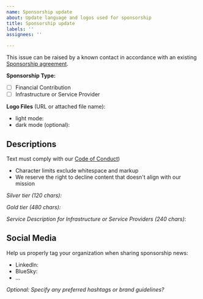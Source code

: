 ```yaml
---
name: Sponsorship update
about: Update language and logos used for sponsorship
title: Sponsorship update
labels: ''
assignees: ''

---
```


This issue can be raised by a known contact in accordance with an existing [Sponsorship agreement](https://www.commonhaus.org/about/sponsorship.html).

**Sponsorship Type:**

- [ ] Financial Contribution
- [ ] Infrastructure or Service Provider

**Logo Files** (URL or attached file name):  

- light mode: 
- dark mode (optional): 

## Descriptions

Text must comply with our [Code of Conduct](https://www.commonhaus.org/policies/code-of-conduct/))

- Character limits exclude whitespace and markup
- We reserve the right to decline content that doesn't align with our mission

*Silver tier (120 chars):*  


*Gold tier (480 chars):*  


*Service Description for Infrastructure or Service Providers (240 chars)*:  


## Social Media

Help us properly tag your organization when sharing sponsorship news:

- LinkedIn: 
- BlueSky: 
- ...

*Optional: Specify any preferred hashtags or brand guidelines?*
